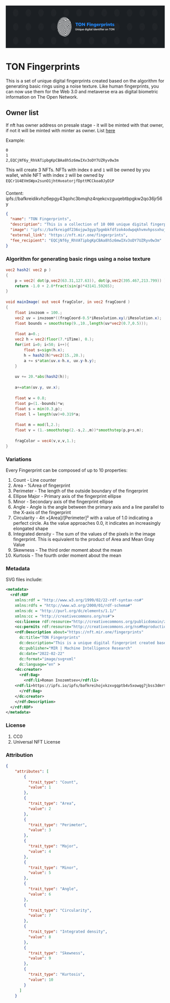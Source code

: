 ![Banner](/f_banner.svg)

# TON Fingerprints
This is a set of unique digital fingerprints created based on the algorithm for generating basic rings using a noise texture. Like human fingerprints, you can now use them for the Web 3.0 and metaverse era as digital biometric information on The Open Network.

## Owner list
If nft has owner address on presale stage - it will be minted with that owner, if not it will be minted with minter as owner.
List [here](nfts.csv)

Example:
```
0
1
2,EQCjNf6y_RhVATipbgKpCBAa8h5z6mwIXv3oDY7UZRyv0w3m
```
This will create 3 NFTs. NFTs with index `0` and `1` will be owned by you wallet, while NFT with index `2` will be owned by `EQCr1U4EVmSWpx2sunO1jhtHveatorjfDpttMCCkoa0JyD1P`

###
Content: ipfs://bafkreidikvhz6epgy43qohc3bmqhz4rqekcvzguqebtbpgkw2qo36jr56y

```json
{
  "name": "TON Fingerprints",
  "description": "This is a collection of 10 000 unique digital fingerprints created based on the algorithm for generating basic rings using a noise texture. Like human fingerprints, you can now use them for the Web3 and Metaverse era as digital biometric information on The Open Network.",
  "image": "ipfs://bafkreigdf236ojpw3gyp7pgmbkfdfzok4odwpqkhvmvhpssxhujnhpqaam",
  "external_link": "https://nft.mir.one/fingerprints",
  "fee_recipient": "EQCjNf6y_RhVATipbgKpCBAa8h5z6mwIXv3oDY7UZRyv0w3m"
}
```


### Algorithm for generating basic rings using a noise texture
```glsl
vec2 hash2( vec2 p )
{
	p = vec2( dot(p,vec2(63.31,127.63)), dot(p,vec2(395.467,213.799)) );
	return -1.0 + 2.0*fract(sin(p)*43141.59265);
}

void mainImage( out vec4 fragColor, in vec2 fragCoord )
{
    float invzoom = 100.;
    vec2 uv = invzoom*((fragCoord-0.5*iResolution.xy)/iResolution.x);
    float bounds = smoothstep(9.,10.,length(uv*vec2(0.7,0.5)));

    float a=0.;
    vec2 h = vec2(floor(7.*iTime), 0.);
    for(int i=0; i<50; i++){
        float s=sign(h.x);
        h = hash2(h)*vec2(15.,20.);
    	a += s*atan(uv.x-h.x, uv.y-h.y);
    }
    
    uv += 20.*abs(hash2(h));
    
    a+=atan(uv.y, uv.x);

    float w = 0.8;
    float p=(1.-bounds)*w;
    float s = min(0.3,p);
    float l = length(uv)+0.319*a;
    
    float m = mod(l,2.);
    float v = (1.-smoothstep(2.-s,2.,m))*smoothstep(p,p+s,m);
    
	fragColor = vec4(v,v,v,1.);
}
```
### Variations
Every Fingerprint can be composed of up to 10 properties:

1. Count - Line counter
2. Area - %Area of fingerprint
3. Perimeter - The length of the outside boundary of the fingerprint
4. Ellipse Major - Primary axis of the fingerprint ellipse
5. Minor -  Secondary axis of the fingerprint ellipse
6. Angle - Angle is the angle between the primary axis and a line parallel to the X-axis of the fingerprint
7. Circularity - 4π ×[Area]/[Perimeter]² with a value of 1.0 indicating a perfect circle. As the value approaches 0.0, it indicates an increasingly elongated shape
8. Integrated density - The sum of the values of the pixels in the image fingerprint. This is equivalent to the product of Area and Mean Gray Value
9. Skewness - The third order moment about the mean
10. Kurtosis - The fourth order moment about the mean

### Metadata
SVG files include:

```xml
<metadata>
  <rdf:RDF
    xmlns:rdf = "http://www.w3.org/1999/02/22-rdf-syntax-ns#"
    xmlns:rdfs = "http://www.w3.org/2000/01/rdf-schema#"
    xmlns:dc = "http://purl.org/dc/elements/1.1/"
    xmlns:cc = "http://creativecommons.org/ns#">
    <cc:license rdf:resource="http://creativecommons.org/publicdomain/zero/1.0/deed.en"/>
    <cc:permits rdf:resource="http://creativecommons.org/ns#Reproduction"/>
    <rdf:Description about="https://nft.mir.one/fingerprints"
      dc:title="TON Fingerprints"
      dc:description="This is a unique digital fingerprint created based on the algorithm for generating basic rings using a noise texture. Like human fingerprints, you can now use it for the Web3 and Metaverse era as digital biometric information."
      dc:publisher="MIR | Machine Intelligence Research"
      dc:date="2022-02-22"
      dc:format="image/svg+xml"
      dc:language="en" >
    <dc:creator>
      <rdf:Bag>
        <rdf:li>Roman Inozemtsev</rdf:li>
	<rdf:li>https://ipfs.io/ipfs/bafkreihojxkzxvgqptb4v5xowqg7jbss3dmrttvhhlbxvwwdwbzyftbe6q</rdf:li>
      </rdf:Bag>
    </dc:creator>
    </rdf:Description>
  </rdf:RDF>
</metadata>
```
### License
1. CC0
2. Universal NFT License
### Attribution

```json
{
    "attributes": [
        {
          "trait_type": "Count", 
          "value": 1
        }, 
        {
          "trait_type": "Area", 
          "value": 2
        }, 
        {
          "trait_type": "Perimeter", 
          "value": 3
        }, 
        {
          "trait_type": "Major", 
          "value": 4
        }, 
        {
          "trait_type": "Minor", 
          "value": 5
        }, 
        {
          "trait_type": "Angle", 
          "value": 6
        }, 
        {
          "trait_type": "Circularity", 
          "value": 7
        }, 
        {
          "trait_type": "Integrated density", 
          "value": 8
        }, 
        {
          "trait_type": "Skewness", 
          "value": 9
        },
        {
          "trait_type": "Kurtosis", 
          "value": 10
        }
      ]
    }
